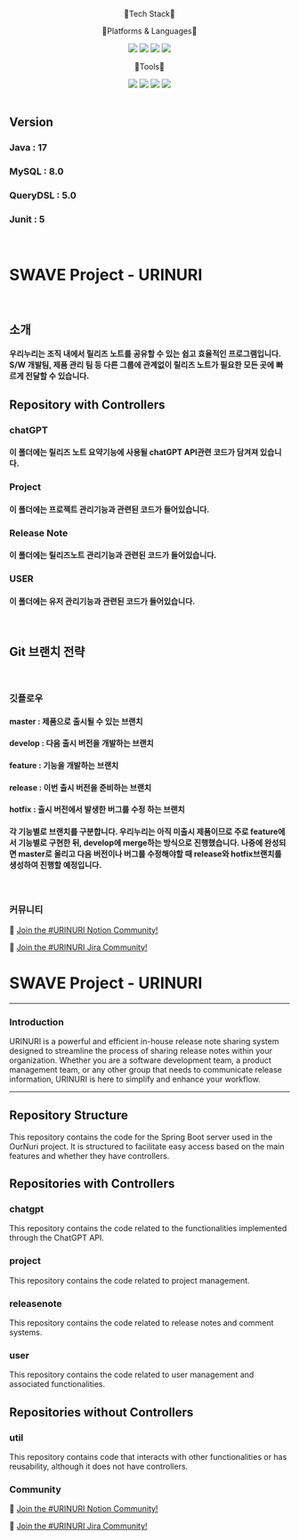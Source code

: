 

<div align="center">
 
 <p>📖Tech Stack📖</p> 
 
 <p>🚉Platforms & Languages🚉</p>
 <img src="https://img.shields.io/badge/SpringBoot-6DB33F?style=flat&logo=SpringBoot&logoColor=white" />
 
 <img src="https://img.shields.io/badge/Java-007396?style=flat&logo=Conda-Forge&logoColor=white" />
	




 <img src="https://img.shields.io/badge/MySQL-4479A1?style=flat&logo=MySQL&logoColor=white"/>

 
 
 <img src="https://img.shields.io/badge/Redis-DC382D?style=flat&logo=Redis&logoColor=white"/>

<p>🔋Tools🔋</p>

<img src="https://img.shields.io/badge/IntelliJ IDEA-000000?style=flat&logo=IntelliJ IDEA&logoColor=white" />

<img src="https://img.shields.io/badge/JUnit5-25A162?style=flat&logo=JUnit5&logoColor=white" />

<img src="https://img.shields.io/badge/Swagger-85EA2D?style=flat&logo=Swagger&logoColor=white" />




 <img src="https://img.shields.io/badge/GitHub-181717?style=flat&logo=GitHub&logoColor=white" />


 </div>
</br>
 <h2>Version</h2>
 <h3>Java : 17</h3>
 <h3>MySQL : 8.0</h3>
 <h3>QueryDSL : 5.0</h3>
 <h3>Junit : 5</h3>
 
 


</br>
<h1>SWAVE Project - URINURI</h1>

</br>
<h2>소개</h2>
 <h4>우리누리는 조직 내에서 릴리즈 노트를 공유할 수 있는 쉽고 효율적인 프로그램입니다. </br>
 S/W 개발팀, 제품 관리 팀 등 다른 그룹에 관계없이 릴리즈 노트가 필요한 모든 곳에 빠르게 전달할 수 있습니다. </h4>

 
 <h2> Repository with Controllers</h2>

 <h3>chatGPT</h3>
 <h4>이 폴더에는 릴리즈 노트 요약기능에 사용될 chatGPT API관련 코드가 담겨져 있습니다. </h4>
 
 <h3>Project</h3>
 <h4>이 폴더에는 프로젝트 관리기능과 관련된 코드가 들어있습니다.</h4>
 
 <h3>Release Note</h3>
 <h4>이 폴더에는 릴리즈노트 관리기능과 관련된 코드가 들어있습니다. </h4>
 
 <h3>USER</h3>
 <h4>이 폴더에는 유저 관리기능과 관련된 코드가 들어있습니다. </h4>
</br>
 <h2>Git 브랜치 전략</h2>
 
 </br>
 <h3>깃플로우</h3>
 <h4>master : 제품으로 출시될 수 있는 브랜치</h4>
 <h4>develop : 다음 출시 버전을 개발하는 브랜치</h4>
 <h4>feature : 기능을 개발하는 브랜치</h4>
 <h4>release : 이번 출시 버전을 준비하는 브랜치</h4>
 <h4>hotfix : 출시 버전에서 발생한 버그를 수정 하는 브랜치 </h4>
  <h4>각 기능별로 브랜치를 구분합니다. 우리누리는 아직 미출시 제품이므로 주로 feature에서 기능별로 구현한 뒤, develop에 merge하는 방식으로 진행했습니다. 나중에 완성되면 master로 올리고 다음 버전이나 버그를 수정해야할 때 release와 hotfix브랜치를 생성하여 진행할 예정입니다. </h4>
</br>

### 커뮤니티

💬 [Join the #URINURI Notion Community!](https://www.notion.so/dogfactory/6ecf52d6df0c40d2b54326502b0fa1cb?v=0135a9ffc7d74984be969a94061b91cd)

💬 [Join the #URINURI Jira Community!](https://swavejira.atlassian.net/jira/core/projects/REL/board)
# SWAVE Project - URINURI

---

### Introduction

URINURI is a powerful and efficient in-house release note sharing system designed to streamline the process of sharing release notes within your organization. Whether you are a software development team, a product management team, or any other group that needs to communicate release information, URINURI is here to simplify and enhance your workflow.

---
## Repository Structure
This repository contains the code for the Spring Boot server used in the OurNuri project. It is structured to facilitate easy access based on the main features and whether they have controllers.
## Repositories with Controllers
### chatgpt 
This repository contains the code related to the functionalities implemented through the ChatGPT API.
### project
This repository contains the code related to project management.
### releasenote
This repository contains the code related to release notes and comment systems.
### user 
This repository contains the code related to user management and associated functionalities.
## Repositories without Controllers
### util 
This repository contains code that interacts with other functionalities or has reusability, although it does not have controllers.
### 


### Community

💬 [Join the #URINURI Notion Community!](https://www.notion.so/dogfactory/6ecf52d6df0c40d2b54326502b0fa1cb?v=0135a9ffc7d74984be969a94061b91cd)

💬 [Join the #URINURI Jira Community!](https://swavejira.atlassian.net/jira/core/projects/REL/board)
